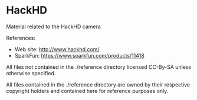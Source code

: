 HackHD
======

Material related to the HackHD camera

References:

  - Web site: http://www.hackhd.com/
  - SparkFun:  https://www.sparkfun.com/products/11418

All files not contained in the ./reference directory licensed CC-By-SA unless otherwise specified.

All files contained in the ./reference directory are owned by their respective copyright holders and contained here for reference purposes only.